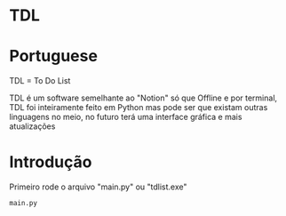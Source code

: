# TDL 

# Portuguese

TDL = To Do List

TDL é um software semelhante ao "Notion" só que Offline e por terminal, TDL foi inteiramente feito em Python mas pode ser que existam outras linguagens no meio, no futuro terá uma interface gráfica e mais atualizações

# Introdução

Primeiro rode o arquivo "main.py" ou "tdlist.exe"

```cmd
main.py
```

